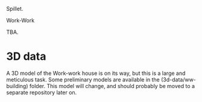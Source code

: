 Spillet. 

Work-Work

TBA.

3D data
=======

A 3D model of the Work-work house is on its way, but this is a large and
meticulous task. Some preliminary models are available in the (3d-data/ww-building)
folder. This model will change, and should probably be moved to a separate
repository later on.
